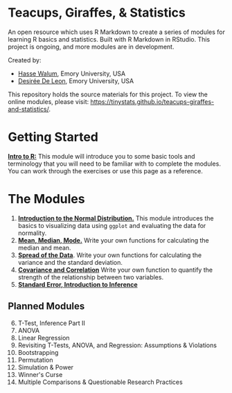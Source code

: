 # Teacups, Giraffes, & Statistics

An open resource which uses R Markdown to create a series of modules for learning R basics and statistics. Built with R Markdown in RStudio. This project is ongoing, and more modules are in development.

Created by:

* [Hasse Walum](https://github.com/haswal), Emory University, USA
* [Desirée De Leon](https://github.com/dcossyleon), Emory University, USA

This repository holds the source materials for this project. To view the online modules, please visit: https://tinystats.github.io/teacups-giraffes-and-statistics/. 

# Getting Started


[**Intro to R:**](https://tinystats.github.io/teacups-giraffes-and-statistics/introToR.html) This module will introduce you to some basic tools and terminology that you will need to be familiar with to complete the modules. You can work through the exercises or use this page as a reference.

# The Modules


1. [**Introduction to the Normal Distribution.**](02_bellCurve.html) This module introduces the basics to visualizing data using `ggplot` and evaluating the data for normality.
2. [**Mean, Median, Mode.**](03_mean.html) Write your own functions for calculating the median and mean.
3. [**Spread of the Data**](04_variance.html). Write your own functions for calculating the variance and the standard deviation.
4. [**Covariance and Correlation**](05_correlation.html) Write your own function to quantify the strength of the relationship between two variables.
5. [**Standard Error, Introduction to Inference**](06_standardError.html)



## Planned Modules

6. T-Test, Inference Part II
7. ANOVA
8. Linear Regression
9. Revisiting T-Tests, ANOVA, and Regression: Assumptions & Violations
10. Bootstrapping
11. Permutation
12. Simulation & Power
13. Winner's Curse
14. Multiple Comparisons & Questionable Research Practices
